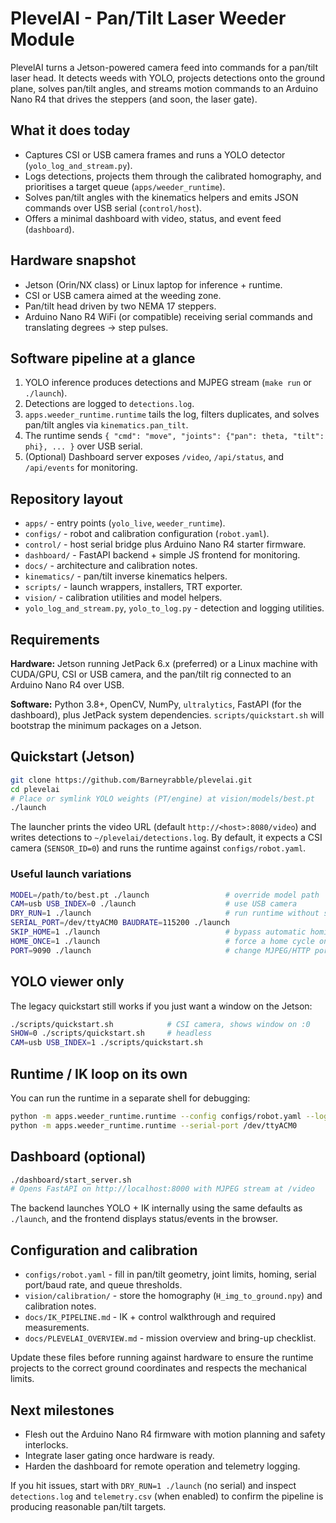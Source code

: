 # PlevelAI - Pan/Tilt Laser Weeder Module

PlevelAI turns a Jetson-powered camera feed into commands for a pan/tilt laser head. It detects weeds with YOLO, projects detections onto the ground plane, solves pan/tilt angles, and streams motion commands to an Arduino Nano R4 that drives the steppers (and soon, the laser gate).

## What it does today
- Captures CSI or USB camera frames and runs a YOLO detector (`yolo_log_and_stream.py`).
- Logs detections, projects them through the calibrated homography, and prioritises a target queue (`apps/weeder_runtime`).
- Solves pan/tilt angles with the kinematics helpers and emits JSON commands over USB serial (`control/host`).
- Offers a minimal dashboard with video, status, and event feed (`dashboard`).

## Hardware snapshot
- Jetson (Orin/NX class) or Linux laptop for inference + runtime.
- CSI or USB camera aimed at the weeding zone.
- Pan/tilt head driven by two NEMA 17 steppers.
- Arduino Nano R4 WiFi (or compatible) receiving serial commands and translating degrees -> step pulses.

## Software pipeline at a glance
1. YOLO inference produces detections and MJPEG stream (`make run` or `./launch`).
2. Detections are logged to `detections.log`.
3. `apps.weeder_runtime.runtime` tails the log, filters duplicates, and solves pan/tilt angles via `kinematics.pan_tilt`.
4. The runtime sends `{ "cmd": "move", "joints": {"pan": theta, "tilt": phi}, ... }` over USB serial.
5. (Optional) Dashboard server exposes `/video`, `/api/status`, and `/api/events` for monitoring.

## Repository layout
- `apps/` - entry points (`yolo_live`, `weeder_runtime`).
- `configs/` - robot and calibration configuration (`robot.yaml`).
- `control/` - host serial bridge plus Arduino Nano R4 starter firmware.
- `dashboard/` - FastAPI backend + simple JS frontend for monitoring.
- `docs/` - architecture and calibration notes.
- `kinematics/` - pan/tilt inverse kinematics helpers.
- `scripts/` - launch wrappers, installers, TRT exporter.
- `vision/` - calibration utilities and model helpers.
- `yolo_log_and_stream.py`, `yolo_to_log.py` - detection and logging utilities.

## Requirements
**Hardware:** Jetson running JetPack 6.x (preferred) or a Linux machine with CUDA/GPU, CSI or USB camera, and the pan/tilt rig connected to an Arduino Nano R4 over USB.

**Software:** Python 3.8+, OpenCV, NumPy, `ultralytics`, FastAPI (for the dashboard), plus JetPack system dependencies. `scripts/quickstart.sh` will bootstrap the minimum packages on a Jetson.

## Quickstart (Jetson)
```bash
git clone https://github.com/Barneyrabble/plevelai.git
cd plevelai
# Place or symlink YOLO weights (PT/engine) at vision/models/best.pt
./launch
```

The launcher prints the video URL (default `http://<host>:8080/video`) and writes detections to `~/plevelai/detections.log`. By default, it expects a CSI camera (`SENSOR_ID=0`) and runs the runtime against `configs/robot.yaml`.

### Useful launch variations
```bash
MODEL=/path/to/best.pt ./launch                 # override model path
CAM=usb USB_INDEX=0 ./launch                    # use USB camera
DRY_RUN=1 ./launch                              # run runtime without serial writes
SERIAL_PORT=/dev/ttyACM0 BAUDRATE=115200 ./launch
SKIP_HOME=1 ./launch                            # bypass automatic homing
HOME_ONCE=1 ./launch                            # force a home cycle once
PORT=9090 ./launch                              # change MJPEG/HTTP port
```

## YOLO viewer only
The legacy quickstart still works if you just want a window on the Jetson:
```bash
./scripts/quickstart.sh            # CSI camera, shows window on :0
SHOW=0 ./scripts/quickstart.sh     # headless
CAM=usb USB_INDEX=1 ./scripts/quickstart.sh
```

## Runtime / IK loop on its own
You can run the runtime in a separate shell for debugging:
```bash
python -m apps.weeder_runtime.runtime --config configs/robot.yaml --log detections.log --dry-run --verbose
python -m apps.weeder_runtime.runtime --serial-port /dev/ttyACM0
```

## Dashboard (optional)
```bash
./dashboard/start_server.sh
# Opens FastAPI on http://localhost:8000 with MJPEG stream at /video
```

The backend launches YOLO + IK internally using the same defaults as `./launch`, and the frontend displays status/events in the browser.

## Configuration and calibration
- `configs/robot.yaml` - fill in pan/tilt geometry, joint limits, homing, serial port/baud rate, and queue thresholds.
- `vision/calibration/` - store the homography (`H_img_to_ground.npy`) and calibration notes.
- `docs/IK_PIPELINE.md` - IK + control walkthrough and required measurements.
- `docs/PLEVELAI_OVERVIEW.md` - mission overview and bring-up checklist.

Update these files before running against hardware to ensure the runtime projects to the correct ground coordinates and respects the mechanical limits.

## Next milestones
- Flesh out the Arduino Nano R4 firmware with motion planning and safety interlocks.
- Integrate laser gating once hardware is ready.
- Harden the dashboard for remote operation and telemetry logging.

If you hit issues, start with `DRY_RUN=1 ./launch` (no serial) and inspect `detections.log` and `telemetry.csv` (when enabled) to confirm the pipeline is producing reasonable pan/tilt targets.
